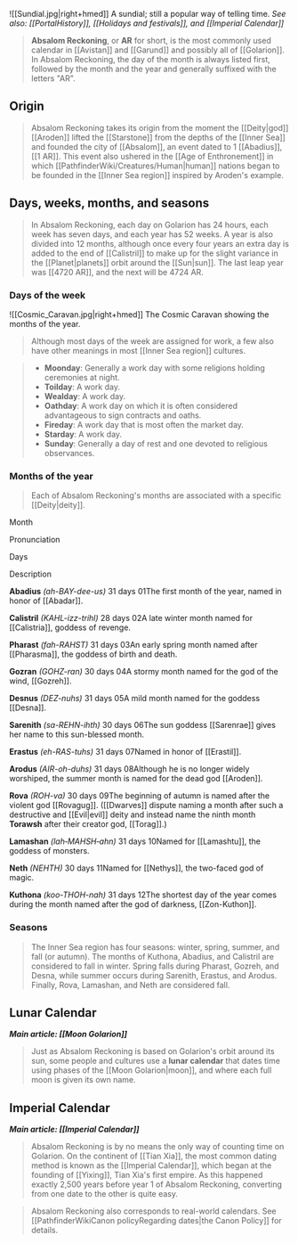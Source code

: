 ![[Sundial.jpg|right+hmed]] 
 A sundial; still a popular way of telling time.
*See also: [[PortalHistory]], [[Holidays and festivals]], and [[Imperial Calendar]]*
> **Absalom Reckoning**, or **AR** for short, is the most commonly used calendar in [[Avistan]] and [[Garund]] and possibly all of [[Golarion]]. In Absalom Reckoning, the day of the month is always listed first, followed by the month and the year and generally suffixed with the letters "AR". 



## Origin

> Absalom Reckoning takes its origin from the moment the [[Deity|god]] [[Aroden]] lifted the [[Starstone]] from the depths of the [[Inner Sea]] and founded the city of [[Absalom]], an event dated to 1 [[Abadius]], [[1 AR]]. This event also ushered in the [[Age of Enthronement]] in which [[PathfinderWiki/Creatures/Human|human]] nations began to be founded in the [[Inner Sea region]] inspired by Aroden's example.


## Days, weeks, months, and seasons

> In Absalom Reckoning, each day on Golarion has 24 hours, each week has seven days, and each year has 52 weeks. A year is also divided into 12 months, although once every four years an extra day is added to the end of [[Calistril]] to make up for the slight variance in the [[Planet|planets]] orbit around the [[Sun|sun]]. The last leap year was [[4720 AR]], and the next will be 4724 AR.


### Days of the week

![[Cosmic_Caravan.jpg|right+hmed]] 
 The Cosmic Caravan showing the months of the year.
> Although most days of the week are assigned for work, a few also have other meanings in most [[Inner Sea region]] cultures.

> - **Moonday**: Generally a work day with some religions holding ceremonies at night.
> - **Toilday**: A work day.
> - **Wealday**: A work day.
> - **Oathday**: A work day on which it is often considered advantageous to sign contracts and oaths.
> - **Fireday**: A work day that is most often the market day.
> - **Starday**: A work day.
> - **Sunday**: Generally a day of rest and one devoted to religious observances.

### Months of the year

> Each of Absalom Reckoning's months are associated with a specific [[Deity|deity]].



Month

Pronunciation

Days

Description


**Abadius**
*(ah-BAY-dee-us)*
31 days
01The first month of the year, named in honor of [[Abadar]].


**Calistril**
*(KAHL-izz-trihl)*
28 days
02A late winter month named for [[Calistria]], goddess of revenge.


**Pharast**
*(fah-RAHST)*
31 days
03An early spring month named after [[Pharasma]], the goddess of birth and death.


**Gozran**
*(GOHZ-ran)*
30 days
04A stormy month named for the god of the wind, [[Gozreh]].


**Desnus**
*(DEZ-nuhs)*
31 days
05A mild month named for the goddess [[Desna]].


**Sarenith**
*(sa-REHN-ihth)*
30 days
06The sun goddess [[Sarenrae]] gives her name to this sun-blessed month.


**Erastus**
*(eh-RAS-tuhs)*
31 days
07Named in honor of [[Erastil]].


**Arodus**
*(AIR-oh-duhs)*
31 days
08Although he is no longer widely worshiped, the summer month is named for the dead god [[Aroden]].


**Rova**
*(ROH-va)*
30 days
09The beginning of autumn is named after the violent god [[Rovagug]]. ([[Dwarves]] dispute naming a month after such a destructive and [[Evil|evil]] deity and instead name the ninth month **Torawsh** after their creator god, [[Torag]].)


**Lamashan**
*(lah‑MAHSH‑ahn)*
31 days
10Named for [[Lamashtu]], the goddess of monsters.


**Neth**
*(NEHTH)*
30 days
11Named for [[Nethys]], the two-faced god of magic.


**Kuthona**
*(koo-THOH-nah)*
31 days
12The shortest day of the year comes during the month named after the god of darkness, [[Zon-Kuthon]].



### Seasons

> The Inner Sea region has four seasons: winter, spring, summer, and fall (or autumn). The months of Kuthona, Abadius, and Calistril are considered to fall in winter. Spring falls during Pharast, Gozreh, and Desna, while summer occurs during Sarenith, Erastus, and Arodus. Finally, Rova, Lamashan, and Neth are considered fall.


## Lunar Calendar

***Main article: [[Moon Golarion]]***
> Just as Absalom Reckoning is based on Golarion's orbit around its sun, some people and cultures use a **lunar calendar** that dates time using phases of the [[Moon Golarion|moon]], and where each full moon is given its own name.


## Imperial Calendar

***Main article: [[Imperial Calendar]]***
> Absalom Reckoning is by no means the only way of counting time on Golarion. On the continent of [[Tian Xia]], the most common dating method is known as the [[Imperial Calendar]], which began at the founding of [[Yixing]], Tian Xia's first empire. As this happened exactly 2,500 years before year 1 of Absalom Reckoning, converting from one date to the other is quite easy.


> Absalom Reckoning also corresponds to real-world calendars. See [[PathfinderWikiCanon policyRegarding dates|the Canon Policy]] for details.







